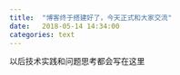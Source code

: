 ```yaml
---
title:  "博客终于搭建好了，今天正式和大家交流"
date:   2018-05-14 14:34:00
categories: text
---
```


以后技术实践和问题思考都会写在这里